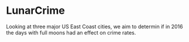 # LunarCrime

Looking at three major US East Coast cities, we aim to determin if in 2016 the days with full moons had an effect on crime rates.
